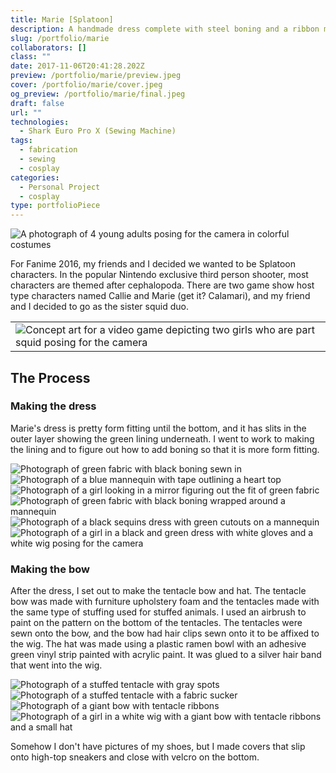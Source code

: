 ```yaml
---
title: Marie [Splatoon]
description: A handmade dress complete with steel boning and a ribbon made of stuffed tentacles to make the perfect squid kid.
slug: /portfolio/marie
collaborators: []
class: ""
date: 2017-11-06T20:41:28.202Z
preview: /portfolio/marie/preview.jpeg
cover: /portfolio/marie/cover.jpeg
og_preview: /portfolio/marie/final.jpeg
draft: false
url: ""
technologies:
  - Shark Euro Pro X (Sewing Machine)
tags:
  - fabrication
  - sewing
  - cosplay
categories:
  - Personal Project
  - cosplay
type: portfolioPiece
---
```


![A photograph of 4 young adults posing for the camera in colorful costumes](/portfolio/marie/final.jpeg)

For Fanime 2016, my friends and I decided we wanted to be Splatoon characters. In the popular Nintendo exclusive third person shooter, most characters are themed after cephalopoda. There are two game show host type characters named Callie and Marie (get it? Calamari), and my friend and I decided to go as the sister squid duo.

||
|--|
|![Concept art for a video game depicting two girls who are part squid posing for the camera](/portfolio/marie/concept.jpeg)|

## The Process

### Making the dress

Marie's dress is pretty form fitting until the bottom, and it has slits in the outer layer showing the green lining underneath. I went to work to making the lining and to figure out how to add boning so that it is more form fitting.

![Photograph of green fabric with black boning sewn in](/portfolio/marie/progress4.jpeg)
![Photograph of a blue mannequin with tape outlining a heart top](/portfolio/marie/progress2.jpeg)
![Photograph of a girl looking in a mirror figuring out the fit of green fabric](/portfolio/marie/progress3.jpeg)
![Photograph of green fabric with black boning wrapped around a mannequin](/portfolio/marie/progress5.jpeg)
![Photograph of a black sequins dress with green cutouts on a mannequin](/portfolio/marie/progress6.jpeg)
![Photograph of a girl in a black and green dress with white gloves and a white wig posing for the camera](/portfolio/marie/pose.jpeg)

### Making the bow

After the dress, I set out to make the tentacle bow and hat. The tentacle bow was made with furniture upholstery foam and the tentacles made with the same type of stuffing used for stuffed animals. I used an airbrush to paint on the pattern on the bottom of the tentacles. The tentacles were sewn onto the bow, and the bow had hair clips sewn onto it to be affixed to the wig. The hat was made using a plastic ramen bowl with an adhesive green vinyl strip painted with acrylic paint. It was glued to a silver hair band that went into the wig.

![Photograph of a stuffed tentacle with gray spots](/portfolio/marie/bow1.jpeg)
![Photograph of a stuffed tentacle with a fabric sucker](/portfolio/marie/bow2.jpeg)
![Photograph of a giant bow with tentacle ribbons](/portfolio/marie/bow3.jpeg)
![Photograph of a girl in a white wig with a giant bow with tentacle ribbons and a small hat](/portfolio/marie/bow4.jpeg)

Somehow I don't have pictures of my shoes, but I made covers that slip onto high-top sneakers and close with velcro on the bottom.